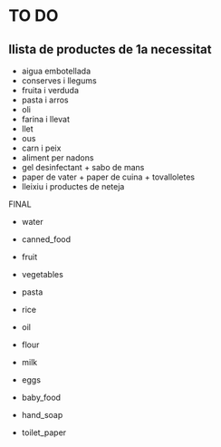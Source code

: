 # TO DO

## llista de productes de 1a necessitat

- aigua embotellada
- conserves i llegums
- fruita i verduda
- pasta i arros
- oli
- farina i llevat
- llet
- ous
- carn i peix
- aliment per nadons
- gel desinfectant + sabo de mans
- paper de vater + paper de cuina + tovalloletes
- lleixiu i productes de neteja

FINAL

- water

- canned_food

- fruit

- vegetables

- pasta

- rice

- oil

- flour

- milk

- eggs

- baby_food

- hand_soap

- toilet_paper

  